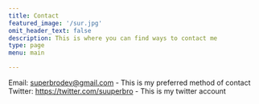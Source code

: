 ```yaml
---
title: Contact
featured_image: '/sur.jpg'
omit_header_text: false
description: This is where you can find ways to contact me
type: page
menu: main

---
```



Email: superbrodev@gmail.com - This is my preferred method of contact
Twitter: https://twitter.com/suuperbro - This is my twitter account


